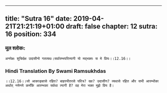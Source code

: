 
---
title: "Sutra 16"
date: 2019-04-21T21:21:19+01:00
draft: false
chapter: 12
sutra: 16
position: 334
---
### मूल श्लोकः:
```
अनपेक्षः शुचिर्दक्ष उदासीनो गतव्यथः।सर्वारम्भपरित्यागी यो मद्भक्तः स मे प्रियः।।12.16।।

```

### Hindi Translation By Swami Ramsukhdas
```
।।12.16।।जो आकाङ्क्षासे रहित? बाहरभीतरसे पवित्र? दक्ष? उदासीन? व्यथासे रहित और सभी आरम्भोंका अर्थात् नयेनये कर्मोंके आरम्भका सर्वथा त्यागी है? वह मेरा भक्त मुझे प्रिय है।

```

